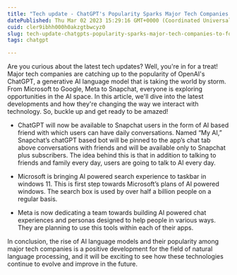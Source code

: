 ```yaml
---
title: "Tech update - ChatGPT's Popularity Sparks Major Tech Companies to Follow Suit"
datePublished: Thu Mar 02 2023 15:29:16 GMT+0000 (Coordinated Universal Time)
cuid: cler9ibhh000h0akzgtbwcyz0
slug: tech-update-chatgpts-popularity-sparks-major-tech-companies-to-follow-suit
tags: chatgpt

---
```


Are you curious about the latest tech updates? Well, you're in for a treat! Major tech companies are catching up to the popularity of OpenAI's ChatGPT, a generative AI language model that is taking the world by storm. From Microsoft to Google, Meta to Snapchat, everyone is exploring opportunities in the AI space. In this article, we'll dive into the latest developments and how they're changing the way we interact with technology. So, buckle up and get ready to be amazed!

* ChatGPT will now be available to Snapchat users in the form of AI based friend with which users can have daily conversations. Named “My AI,” Snapchat’s chatGPT based bot will be pinned to the app’s chat tab above conversations with friends and will be available only to Snapchat plus subscribers. The idea behind this is that in addition to talking to friends and family every day, users are going to talk to AI every day.
    
* Microsoft is bringing AI powered search experience to taskbar in windows 11. This is first step towards Microsoft’s plans of AI powered windows. The search box is used by over half a billion people on a regular basis.
    
* Meta is now dedicating a team towards building AI powered chat experiences and personas designed to help people in various ways. They are planning to use this tools within each of their apps.
    

In conclusion, the rise of AI language models and their popularity among major tech companies is a positive development for the field of natural language processing, and it will be exciting to see how these technologies continue to evolve and improve in the future.